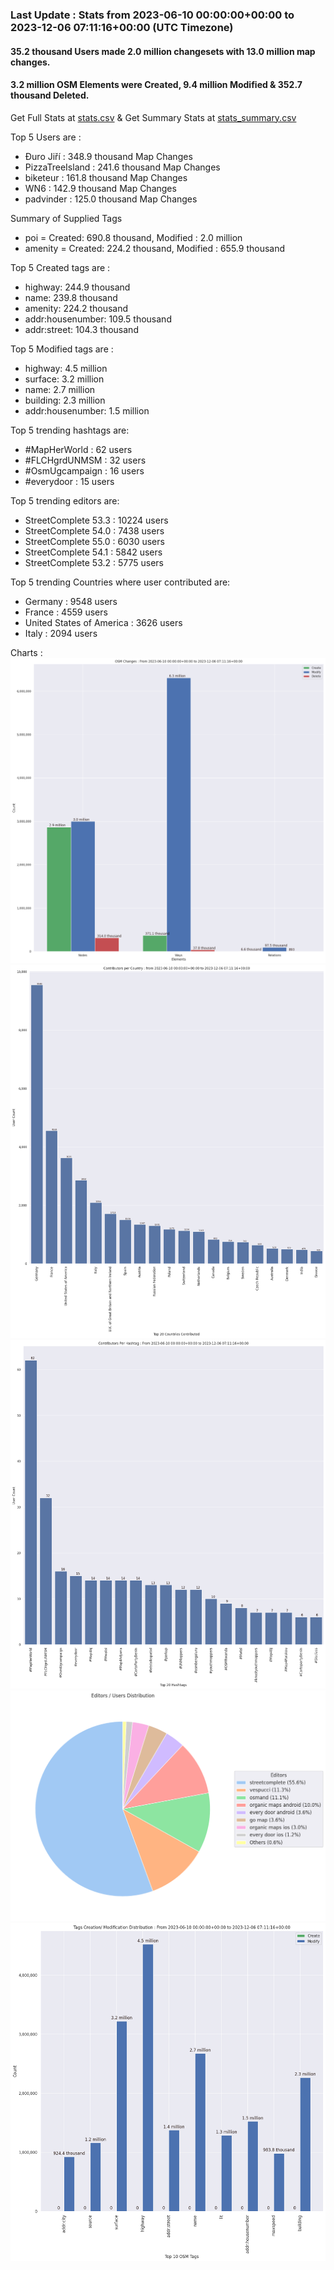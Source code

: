 ### Last Update : Stats from 2023-06-10 00:00:00+00:00 to 2023-12-06 07:11:16+00:00 (UTC Timezone)

#### 35.2 thousand Users made 2.0 million changesets with 13.0 million map changes.
#### 3.2 million OSM Elements were Created, 9.4 million Modified & 352.7 thousand Deleted.
Get Full Stats at [stats.csv](/stats/fieldmappers/Daily/stats.csv)
 & Get Summary Stats at [stats_summary.csv](/stats/fieldmappers/Daily/stats_summary.csv)

Top 5 Users are : 
- Đuro Jiří : 348.9 thousand Map Changes
- PizzaTreeIsland : 241.6 thousand Map Changes
- biketeur : 161.8 thousand Map Changes
- WN6 : 142.9 thousand Map Changes
- padvinder : 125.0 thousand Map Changes

Summary of Supplied Tags
- poi = Created: 690.8 thousand, Modified : 2.0 million
- amenity = Created: 224.2 thousand, Modified : 655.9 thousand


Top 5 Created tags are :
- highway: 244.9 thousand
- name: 239.8 thousand
- amenity: 224.2 thousand
- addr:housenumber: 109.5 thousand
- addr:street: 104.3 thousand


Top 5 Modified tags are :
- highway: 4.5 million
- surface: 3.2 million
- name: 2.7 million
- building: 2.3 million
- addr:housenumber: 1.5 million


Top 5 trending hashtags are:
- #MapHerWorld : 62 users
- #FLCHgrdUNMSM : 32 users
- #OsmUgcampaign : 16 users
- #everydoor : 15 users


Top 5 trending editors are:
- StreetComplete 53.3 : 10224 users
- StreetComplete 54.0 : 7438 users
- StreetComplete 55.0 : 6030 users
- StreetComplete 54.1 : 5842 users
- StreetComplete 53.2 : 5775 users


Top 5 trending Countries where user contributed are:
- Germany : 9548 users
- France : 4559 users
- United States of America : 3626 users
- Italy : 2094 users


 Charts : 
![Alt text](./stats_osm_changes.png) 
![Alt text](./stats_users_per_country.png) 
![Alt text](./stats_users_per_hashtag.png) 
![Alt text](./stats_editors_pie_chart.png) 
![Alt text](./stats_tags.png) 
